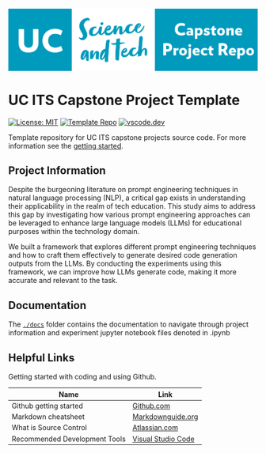 ![logo](./docs/images/capstone-logo.png)

# UC ITS Capstone Project Template

[![License: MIT](https://img.shields.io/badge/License-MIT-yellow.svg)](https://opensource.org/licenses/MIT)
[![Template Repo](https://img.shields.io/badge/Template-%20Repo-blue)](https://github.com/new?template_name=its-capstone-repo-template&template_owner=UC-SciTech)
[![vscode.dev](https://img.shields.io/badge/vscode-dev-blue)](https://vscode.dev)

Template repository for UC ITS capstone projects source code. For more information see the [getting started](./docs/getting-started-with-source-control.md).

## Project Information

Despite the burgeoning literature on prompt engineering techniques in natural language processing (NLP), a critical gap exists in understanding their applicability in the realm of tech education. This study aims to address this gap by investigating how various
prompt engineering approaches can be leveraged to enhance large language models (LLMs) for educational purposes within the technology domain.

We built a framework that explores different prompt engineering techniques and how to craft them effectively to generate desired code generation outputs from the LLMs. By conducting the experiments using this framework, we can improve how LLMs generate code, making it more accurate and relevant to the task.

## Documentation

The [`./docs`](./docs/readme.md) folder contains the documentation to navigate through project information and experiment jupyter notebook files denoted in .ipynb

## Helpful Links

Getting started with coding and using Github.

| Name | Link |
| ---- | ---- |
| Github getting started | [Github.com](https://docs.github.com/en/get-started/using-git) |
| Markdown cheatsheet | [Markdownguide.org](https://www.markdownguide.org/cheat-sheet) |
| What is Source Control | [Atlassian.com](https://www.atlassian.com/git/tutorials/what-is-version-control) |
| Recommended Development Tools | [Visual Studio Code](https://code.visualstudio.com/) |
